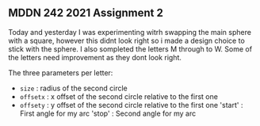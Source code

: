 ## MDDN 242 2021 Assignment 2

Today and yesterday I was experimenting witrh swapping the main sphere with a square, however this didnt look right so i made a design choice to stick with the sphere. I also sompleted the letters M through to W. Some of the letters need improvement as they dont look right.



The three parameters per letter:
  * `size` : radius of the second circle
  * `offsetx` : x offset of the second circle relative to the first one
  * `offsety` : y offset of the second circle relative to the first one
  'start' : First angle for my arc
  'stop' : Second angle for my arc

